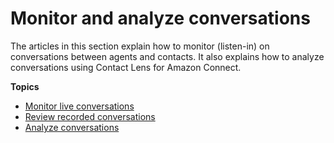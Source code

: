 # Monitor and analyze conversations<a name="monitoring-amazon-connect"></a>

The articles in this section explain how to monitor \(listen\-in\) on conversations between agents and contacts\. It also explains how to analyze conversations using Contact Lens for Amazon Connect\.

**Topics**
+ [Monitor live conversations](monitor-conversations.md)
+ [Review recorded conversations](review-recorded-conversations.md)
+ [Analyze conversations](analyze-conversations.md)